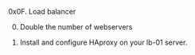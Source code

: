 0x0F. Load balancer

0. Double the number of webservers

1. Install and configure HAproxy on your lb-01 server.
